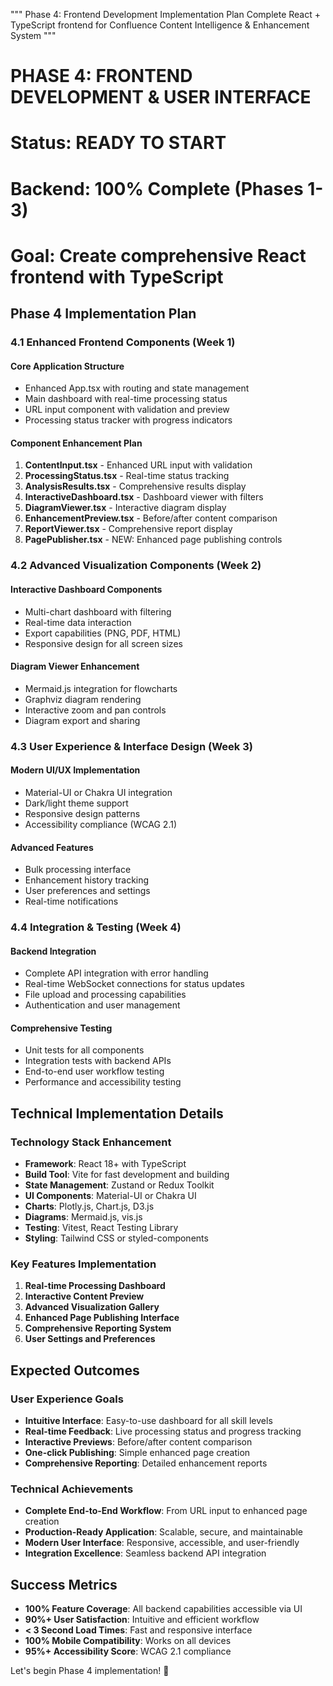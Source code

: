 """
Phase 4: Frontend Development Implementation Plan
Complete React + TypeScript frontend for Confluence Content Intelligence & Enhancement System
"""

# PHASE 4: FRONTEND DEVELOPMENT & USER INTERFACE
# Status: READY TO START
# Backend: 100% Complete (Phases 1-3)
# Goal: Create comprehensive React frontend with TypeScript

## Phase 4 Implementation Plan

### 4.1 Enhanced Frontend Components (Week 1)

#### Core Application Structure
- Enhanced App.tsx with routing and state management
- Main dashboard with real-time processing status
- URL input component with validation and preview
- Processing status tracker with progress indicators

#### Component Enhancement Plan
1. **ContentInput.tsx** - Enhanced URL input with validation
2. **ProcessingStatus.tsx** - Real-time status tracking
3. **AnalysisResults.tsx** - Comprehensive results display
4. **InteractiveDashboard.tsx** - Dashboard viewer with filters
5. **DiagramViewer.tsx** - Interactive diagram display
6. **EnhancementPreview.tsx** - Before/after content comparison
7. **ReportViewer.tsx** - Comprehensive report display
8. **PagePublisher.tsx** - NEW: Enhanced page publishing controls

### 4.2 Advanced Visualization Components (Week 2)

#### Interactive Dashboard Components
- Multi-chart dashboard with filtering
- Real-time data interaction
- Export capabilities (PNG, PDF, HTML)
- Responsive design for all screen sizes

#### Diagram Viewer Enhancement
- Mermaid.js integration for flowcharts
- Graphviz diagram rendering
- Interactive zoom and pan controls
- Diagram export and sharing

### 4.3 User Experience & Interface Design (Week 3)

#### Modern UI/UX Implementation
- Material-UI or Chakra UI integration
- Dark/light theme support
- Responsive design patterns
- Accessibility compliance (WCAG 2.1)

#### Advanced Features
- Bulk processing interface
- Enhancement history tracking
- User preferences and settings
- Real-time notifications

### 4.4 Integration & Testing (Week 4)

#### Backend Integration
- Complete API integration with error handling
- Real-time WebSocket connections for status updates
- File upload and processing capabilities
- Authentication and user management

#### Comprehensive Testing
- Unit tests for all components
- Integration tests with backend APIs
- End-to-end user workflow testing
- Performance and accessibility testing

## Technical Implementation Details

### Technology Stack Enhancement
- **Framework**: React 18+ with TypeScript
- **Build Tool**: Vite for fast development and building  
- **State Management**: Zustand or Redux Toolkit
- **UI Components**: Material-UI or Chakra UI
- **Charts**: Plotly.js, Chart.js, D3.js
- **Diagrams**: Mermaid.js, vis.js
- **Testing**: Vitest, React Testing Library
- **Styling**: Tailwind CSS or styled-components

### Key Features Implementation
1. **Real-time Processing Dashboard**
2. **Interactive Content Preview**
3. **Advanced Visualization Gallery**
4. **Enhanced Page Publishing Interface**
5. **Comprehensive Reporting System**
6. **User Settings and Preferences**

## Expected Outcomes

### User Experience Goals
- **Intuitive Interface**: Easy-to-use dashboard for all skill levels
- **Real-time Feedback**: Live processing status and progress tracking
- **Interactive Previews**: Before/after content comparison
- **One-click Publishing**: Simple enhanced page creation
- **Comprehensive Reporting**: Detailed enhancement reports

### Technical Achievements
- **Complete End-to-End Workflow**: From URL input to enhanced page creation
- **Production-Ready Application**: Scalable, secure, and maintainable
- **Modern User Interface**: Responsive, accessible, and user-friendly  
- **Integration Excellence**: Seamless backend API integration

## Success Metrics
- **100% Feature Coverage**: All backend capabilities accessible via UI
- **90%+ User Satisfaction**: Intuitive and efficient workflow
- **< 3 Second Load Times**: Fast and responsive interface
- **100% Mobile Compatibility**: Works on all devices
- **95%+ Accessibility Score**: WCAG 2.1 compliance

Let's begin Phase 4 implementation! 🚀
